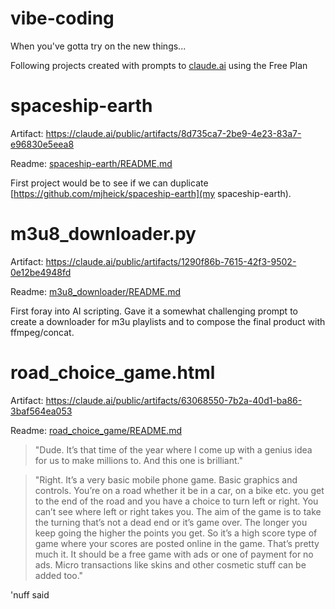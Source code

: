 # vibe-coding
When you've gotta try on the new things...

Following projects created with prompts to [claude.ai](https://claude.ai/) using the Free Plan

# spaceship-earth

Artifact: https://claude.ai/public/artifacts/8d735ca7-2be9-4e23-83a7-e96830e5eea8

Readme: [spaceship-earth/README.md](./spaceship-earth/README.md)

First project would be to see if we can duplicate [https://github.com/mjheick/spaceship-earth](my spaceship-earth).

# m3u8_downloader.py

Artifact: https://claude.ai/public/artifacts/1290f86b-7615-42f3-9502-0e12be4948fd

Readme: [m3u8_downloader/README.md](./m3u8_downloader/README.md)

First foray into AI scripting. Gave it a somewhat challenging prompt to create a downloader for m3u playlists and to compose the final product with ffmpeg/concat.

# road_choice_game.html

Artifact: https://claude.ai/public/artifacts/63068550-7b2a-40d1-ba86-3baf564ea053

Readme: [road_choice_game/README.md](./road_choice_game/README.md)

> "Dude. It’s that time of the year where I come up with a genius idea for us to make millions to. And this one is brilliant."

> "Right. It’s a very basic mobile phone game. Basic graphics and controls. You’re on a road whether it be in a car, on a bike etc. you get to the end of the road and you have a choice to turn left or right. You can’t see where left or right takes you. The aim of the game is to take the turning that’s not a dead end or it’s game over. The longer you keep going the higher the points you get. So it’s a high score type of game where your scores are posted online in the game. That’s pretty much it. It should be a free game with ads or one of payment for no ads. Micro transactions like skins and other cosmetic stuff can be added too."

'nuff said
